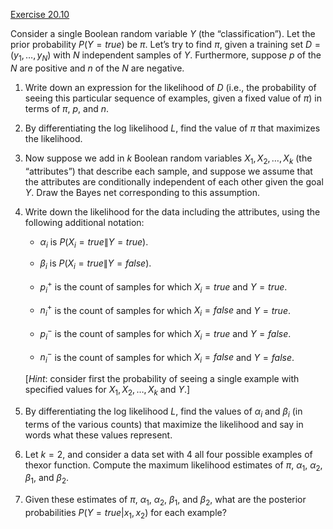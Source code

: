 [Exercise 20.10](20-10/)

Consider a single Boolean random variable $Y$ (the “classification”).
Let the prior probability $P(Y=true)$ be $\pi$. Let’s try to
find $\pi$, given a training set $D=(y_1,\ldots,y_N)$ with $N$
independent samples of $Y$. Furthermore, suppose $p$ of the $N$ are
positive and $n$ of the $N$ are negative.

1.  Write down an expression for the likelihood of $D$ (i.e., the
    probability of seeing this particular sequence of examples, given a
    fixed value of $\pi$) in terms of $\pi$, $p$, and $n$.

2.  By differentiating the log likelihood $L$, find the value of $\pi$
    that maximizes the likelihood.

3.  Now suppose we add in $k$ Boolean random variables
    $X_1, X_2,\ldots,X_k$ (the “attributes”) that describe each sample,
    and suppose we assume that the attributes are conditionally
    independent of each other given the goal $Y$. Draw the Bayes net
    corresponding to this assumption.

4.  Write down the likelihood for the data including the attributes,
    using the following additional notation:

    -   $\alpha_i$ is $P(X_i=true \| Y=true)$.

    -   $\beta_i$ is $P(X_i=true \| Y=false)$.

    -   $p_i^+$ is the count of samples for which $X_i=true$
        and $Y=true$.

    -   $n_i^+$ is the count of samples for which $X_i=false$
        and $Y=true$.

    -   $p_i^-$ is the count of samples for which $X_i=true$
        and $Y=false$.

    -   $n_i^-$ is the count of samples for which $X_i=false$
        and $Y=false$.

    \[*Hint*: consider first the probability of seeing a
    single example with specified values for $X_1, X_2,\ldots,X_k$ and
    $Y$.\]

5.  By differentiating the log likelihood $L$, find the values of
    $\alpha_i$ and $\beta_i$ (in terms of the various counts) that
    maximize the likelihood and say in words what these
    values represent.

6.  Let $k = 2$, and consider a data set with 4 all four possible
    examples of thexor function. Compute the maximum
    likelihood estimates of $\pi$, $\alpha_1$, $\alpha_2$, $\beta_1$,
    and $\beta_2$.

7.  Given these estimates of $\pi$, $\alpha_1$, $\alpha_2$, $\beta_1$,
    and $\beta_2$, what are the posterior probabilities
    $P(Y=true | x_1,x_2)$ for each example?
